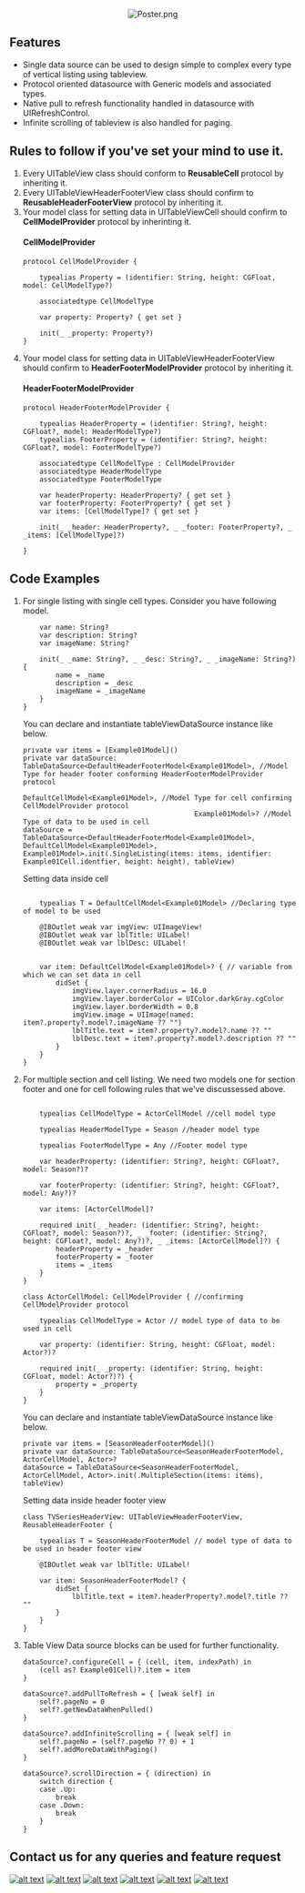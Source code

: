 <p align="center">
<img src="https://github.com//SandeepSpider811/Generic-TableView-DataSource/blob/master/GenericTableDataSource/Assets.xcassets/Poster.imageset/Poster.png?raw=true" alt="Poster.png" />
</p>

## Features

* Single data source can be used to design simple to complex every type of vertical listing using tableview.
* Protocol oriented datasource with Generic models and associated types.
* Native pull to refresh functionality handled in datasource with UIRefreshControl.
* Infinite scrolling of tableview is also handled for paging.

## Rules to follow if you've set your mind to use it.

1. Every UITableView class should conform to **ReusableCell** protocol by inheriting it.
2. Every UITableViewHeaderFooterView class should confirm to **ReusableHeaderFooterView** protocol by inheriting it.
3. Your model class for setting data in UITableViewCell should confirm to **CellModelProvider** protocol by inherinting it.
    #### CellModelProvider
    ```
    protocol CellModelProvider {

        typealias Property = (identifier: String, height: CGFloat, model: CellModelType?)

        associatedtype CellModelType

        var property: Property? { get set }

        init(_ _property: Property?)
    }
    ```
4. Your model class for setting data in UITableViewHeaderFooterView should confirm to **HeaderFooterModelProvider** protocol by inheriting it.
    #### HeaderFooterModelProvider
    ```
    protocol HeaderFooterModelProvider {
    
        typealias HeaderProperty = (identifier: String?, height: CGFloat?, model: HeaderModelType?)
        typealias FooterProperty = (identifier: String?, height: CGFloat?, model: FooterModelType?)
    
        associatedtype CellModelType : CellModelProvider
        associatedtype HeaderModelType
        associatedtype FooterModelType
    
        var headerProperty: HeaderProperty? { get set }
        var footerProperty: FooterProperty? { get set }
        var items: [CellModelType]? { get set }
    
        init(_ _header: HeaderProperty?, _ _footer: FooterProperty?, _ _items: [CellModelType]?)
    
    }
    ```
## Code Examples
1. For single listing with single cell types.
    Consider you have following model.
    ```class Example01Model {
        var name: String?
        var description: String?
        var imageName: String?
    
        init(_ _name: String?, _ _desc: String?, _ _imageName: String?) {
            name = _name
            description = _desc
            imageName = _imageName
        }
    }
    ```
    You can declare and instantiate tableViewDataSource instance like below.
    ``` 
    private var items = [Example01Model]()
    private var dataSource: TableDataSource<DefaultHeaderFooterModel<Example01Model>, //Model Type for header footer conforming HeaderFooterModelProvider protocol
                                              DefaultCellModel<Example01Model>, //Model Type for cell confirming CellModelProvider protocol
                                              Example01Model>? //Model Type of data to be used in cell
    dataSource = TableDataSource<DefaultHeaderFooterModel<Example01Model>, DefaultCellModel<Example01Model>, Example01Model>.init(.SingleListing(items: items, identifier: Example01Cell.identfier, height: height), tableView)

    ```
    Setting data inside cell
    ```class Example01Cell: UITableViewCell, ReusableCell { //Inheriting Reuasable Cell Protocol
    
        typealias T = DefaultCellModel<Example01Model> //Declaring type of model to be used
    
        @IBOutlet weak var imgView: UIImageView!
        @IBOutlet weak var lblTitle: UILabel!
        @IBOutlet weak var lblDesc: UILabel!
    
    
        var item: DefaultCellModel<Example01Model>? { // variable from which we can set data in cell
            didSet {
                imgView.layer.cornerRadius = 16.0
                imgView.layer.borderColor = UIColor.darkGray.cgColor
                imgView.layer.borderWidth = 0.8
                imgView.image = UIImage(named: item?.property?.model?.imageName ?? "")
                lblTitle.text = item?.property?.model?.name ?? ""
                lblDesc.text = item?.property?.model?.description ?? ""
            }
        }
    }
    ```
2. For multiple section and cell listing.
    We need two models one for section footer and one for cell following rules that we've discussessed above.
    ```class SeasonHeaderFooterModel: HeaderFooterModelProvider { //conforming HeaderFooterModelProvider protocol
    
        typealias CellModelType = ActorCellModel //cell model type
    
        typealias HeaderModelType = Season //header model type
    
        typealias FooterModelType = Any //Footer model type
    
        var headerProperty: (identifier: String?, height: CGFloat?, model: Season?)?
    
        var footerProperty: (identifier: String?, height: CGFloat?, model: Any?)?
    
        var items: [ActorCellModel]?
    
        required init(_ _header: (identifier: String?, height: CGFloat?, model: Season?)?, _ _footer: (identifier: String?, height: CGFloat?, model: Any?)?, _ _items: [ActorCellModel]?) {
            headerProperty = _header
            footerProperty = _footer
            items = _items
        }
    }
    
    class ActorCellModel: CellModelProvider { //confirming CellModelProvider protocol
    
        typealias CellModelType = Actor // model type of data to be used in cell
    
        var property: (identifier: String, height: CGFloat, model: Actor?)?
    
        required init(_ _property: (identifier: String, height: CGFloat, model: Actor?)?) {
            property = _property
        }
    }
    ```
    You can declare and instantiate tableViewDataSource instance like below.
    ```
    private var items = [SeasonHeaderFooterModel]()
    private var dataSource: TableDataSource<SeasonHeaderFooterModel, ActorCellModel, Actor>?
    dataSource = TableDataSource<SeasonHeaderFooterModel, ActorCellModel, Actor>.init(.MultipleSection(items: items), tableView)
    ```
    Setting data inside header footer view
    ```
    class TVSeriesHeaderView: UITableViewHeaderFooterView, ReusableHeaderFooter {
    
        typealias T = SeasonHeaderFooterModel // model type of data to be used in header footer view 
    
        @IBOutlet weak var lblTitle: UILabel!
    
        var item: SeasonHeaderFooterModel? {
            didSet {
                lblTitle.text = item?.headerProperty?.model?.title ?? ""
            }
        }
    }
    ```
3. Table View Data source blocks can be used for further functionality.
    ```
    dataSource?.configureCell = { (cell, item, indexPath) in
        (cell as? Example01Cell)?.item = item
    }
    
    dataSource?.addPullToRefresh = { [weak self] in
        self?.pageNo = 0
        self?.getNewDataWhenPulled()
    }
    
    dataSource?.addInfiniteScrolling = { [weak self] in
        self?.pageNo = (self?.pageNo ?? 0) + 1
        self?.addMoreDataWithPaging()
    }
    
    dataSource?.scrollDirection = { (direction) in
        switch direction {
        case .Up:
            break
        case .Down:
            break
        }
    }
    ```
## Contact us for any queries and feature request
[![alt text][1.1]][1]
[![alt text][2.1]][2]
[![alt text][3.1]][3]
[![alt text][4.1]][4]
[![alt text][5.1]][5]
[![alt text][6.1]][6]

[1.1]: https://image.flaticon.com/icons/svg/174/174855.svg (twitter icon with padding)
[2.1]: http://i.imgur.com/P3YfQoD.png (facebook icon with padding)
[3.1]: http://i.imgur.com/yCsTjba.png (google plus icon with padding)
[4.1]: http://i.imgur.com/YckIOms.png (tumblr icon with padding)
[5.1]: http://i.imgur.com/1AGmwO3.png (dribbble icon with padding)
[6.1]: http://i.imgur.com/0o48UoR.png (github icon with padding)

[1]: http://www.twitter.com/carlsednaoui
[2]: http://www.facebook.com/sednaoui
[3]: https://plus.google.com/+CarlSednaoui
[4]: http://carlsed.tumblr.com
[5]: http://dribbble.com/carlsednaoui
[6]: http://www.github.com/carlsednaoui

